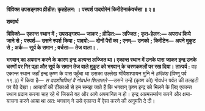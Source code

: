 **विविक्त उपसङ्गश्य व्रीडीत: कृतहेलन: ।** **पस्पर्श पादयोरेनं किरीटेनार्कवर्चसा ॥ २॥** 

**शब्दार्थ** 

**विविक्ते—** **एकान्त स्थान में** **; उपसङ्गश्य—** **जाकर** **; व्रीडित:—** **लज्जित** **; कृत-हेलन:—** **अपराध किये जाने से** **; पस्पर्श—** **उसने स्पर्श** **किया** **; पादयो:—** **दोनों पैरों का** **; एनम्—** **उनको** **; किरीटेन—** **अपने मुकुट से** **; अर्क—** **सूर्य के समान** **; वर्चसा—** **तेज वाला।** **.** 

**भगवान् का अपमान करने के कारण इन्द्र अत्यन्त लज्जित था। एकान्त स्थान में उनके पास** **जाकर इन्द्र उनके चरणों पर गिर पड़ा और सूर्य के समान तेज वाले मुकुट को भगवान् के** **चरणकमलों पर रख दिया।** **तात्पर्य :** वह एकान्त स्थान जहाँ इन्द्र कृष्ण के पास पहुँचा था उसका उल्लेख श्रीवैशश्पायन मुनि ने *हरिवंश* (विष्णु पर्व १९.३) में किया है— *स ददर्शोपविष्टं वै गोवर्धन शिलातले* —उसने उन्हें (कृष्ण को) गोवर्धन पर्वत की तलहटी पर बैठे देखा। आचार्यों की टीकाओं से हम समझ जाते हैं कि भगवान् कृष्ण इन्द्र को मिलने के लिए एकान्त स्थान प्रदान करना चाह रहे थे जिससे वह और आगे अपमानित न हो। इन्द्र आत्मसमर्पण करने और क्षमा-याचना करने आया था अत: भगवान् ने उसे एकान्त में ऐसा करने की अनुमति दे दी।  